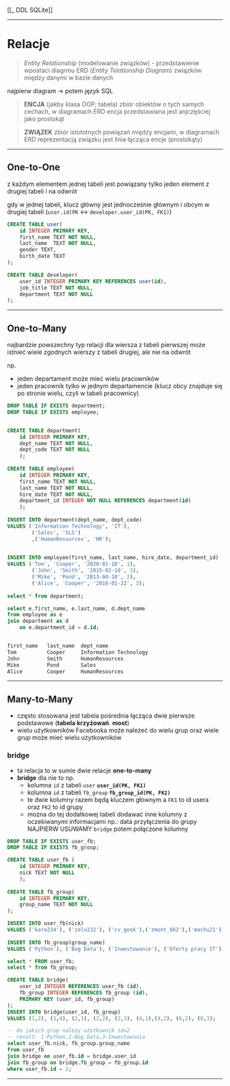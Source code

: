 [[_ DDL SQLite]]


----
# Relacje
>*Entity Relationship* (modelowanie związków) - przedstawienie wpostaci diagrmu ERD (*Entity Telationship Diagram*) związków między danymi w bazie danych

najpierw diagram -> potem język SQL

> **ENCJA** (jakby klasa OOP; tabela) zbiór obiektów o tych samych cechach, w diagramach ERD encja przedstawiana  jest anjczęściej jako prostokąt

>**ZWIĄZEK** zbiór istototnych powiązań między encjami, w diagramach ERD reprezentacją związku jest linia łącząca encje (prostokąty)


---
## One-to-One
z każdym elementem jednej tabeli jest powiązany tylko jeden element z drugiej tabeli i na odwrót

gdy w jednej tabeli, klucz  główny jest jednocześnie głównym i obcym w drugiej tabeli (`user.id(PK` <-> `developer.user_id(PK, FK1)`)

```sql
CREATE TABLE user(
    id INTEGER PRIMARY KEY,
    first_name TEXT NOT NULL,
    last_name  TEXT NOT NULL,
    gender TEXT,
    birth_date TEXT
);

CREATE TABLE developer(
    user_id INTEGER PRIMARY KEY REFERENCES user(id),
    job_title TEXT NOT NULL, 
    department TEXT NOT NULL
);

```


---
## One-to-Many
najbardzie powszechny typ relacji
dla wiersza z tabeli pierwszej może istnieć wiele zgodnych wierszy z tabeli drugiej, ale nie na odwrót

np.
- jeden departament może mieć wielu pracowników
- jeden pracownik tylko w jednym departamencie (klucz obcy znajduje się po stronie wielu, czyli w tabeli pracownicy)

```sql
DROP TABLE IF EXISTS department;
DROP TABLE IF EXISTS employee;


CREATE TABLE department(
    id INTEGER PRIMARY KEY,
    dept_name TEXT NOT NULL,
    dept_code TEXT NOT NULL
    );
    
CREATE TABLE employee(
    id INTEGER PRIMARY KEY,
    first_name TEXT NOT NULL,
    last_name TEXT NOT NULL,
    hire_date TEXT NOT NULL,
    department_id INTEGER NOT NULL REFERENCES department(id)
    );
    
INSERT INTO department(dept_name, dept_code)
VALUES ('Information Technology', 'IT'),
        ('Sales', 'SLS')
        ,('HumanResources', 'HR');
        

INSERT INTO employee(first_name, last_name, hire_date, department_id)
VALUES ('Tom', 'Cooper', '2020-01-10', 1),
        ('John', 'Smith', '2015-02-10', 3),
        ('Mike', 'Pond', '2013-04-10', 2),
        ('Alice', 'Cooper', '2016-01-22', 3);
        
select * from department;

select e.first_name, e.last_name, d.dept_name
from employee as e
join department as d 
    on e.department_id = d.id;


first_name	 last_name	dept_name
Tom	         Cooper	    Information Technology
John	     Smith	    HumanResources
Mike	     Pond       Sales
Alice	     Cooper	    HumanResources
```


---
## Many-to-Many
- często stosowana jest  tabela pośrednia łącząca dwie pierwsze podstawowe (**tabela krzyżowań**. **most**)
- wielu użytkowników Facebooka może należeć do wielu grup oraz wiele grup może mieć wielu użytkowników

### bridge
- ta relacja to w sumie dwie relacje **one-to-many**
- **bridge** dla nie to np.
	- kolumna `id` z tabeli `user` **`user_id(PK, FK1)`**
	- kolumna `id` z tabeli `fb_group` **`fb_group_id(PK, FK2)`**
	- te dwie kolumny razem będą kluczem głównym a `FK1` to id usera oraz `FK2` to id grupy 
	- można do tej dodatkowej tabeli dodawać inne kolumny z oczekiwanymi informacjami np.: data przyłączenia do grupy
NAJPIERW USUWAMY `bridge` potem połączone kolumny
```sql
DROP TABLE IF EXISTS user_fb;
DROP TABLE IF EXISTS fb_group;

CREATE TABLE user_fb (
    id INTEGER PRIMARY KEY,
    nick TEXT NOT NULL
    );
    
CREATE TABLE fb_group(
    id INTEGER PRIMARY KEY,
    group_name TEXT NOT NULL
);

INSERT INTO user_fb(nick)
VALUES ('karo234'), ('zelu232'), ('cv_geek'),('zmont_862'),('machu21'),('nocan');
        
INSERT INTO fb_group(group_name)
VALUES ('Python'), ('Bog Data'), ('Inwestowanie'), ('Oferty pracy IT'), ('Football');

select * FROM user_fb;
select * from fb_group;

CREATE TABLE bridge(
    user_id INTEGER REFERENCES user_fb (id),
    fb_group INTEGER REFERENCES fb_group (id),
    PRIMARY KEY (user_id, fb_group)
);
INSERT INTO bridge(user_id, fb_group)
VALUES (1,2), (1,4), (2,1), (2,2), (2,3), (4,1),(4,2), (6,2), (6,3);

-- do jakich grup należy użytkownik id=2
-- result: 1-Python,2-Bog Data,3-Inwestowania
select user_fb.nick, fb_group.group_name
from user_fb
join bridge on user_fb.id = bridge.user_id
join fb_group on bridge.fb_group = fb_group.id
where user_fb.id = 2;

```






---








